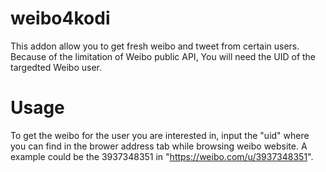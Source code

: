 # weibo4kodi
This addon allow you to get fresh weibo and tweet from certain users.
Because of the limitation of Weibo public API, You will need the UID of the targedted Weibo user.
# Usage
To get the weibo for the user you are interested in, input the "uid" where you can find in the brower address tab while browsing weibo website. A example could be the 3937348351 in "https://weibo.com/u/3937348351".
